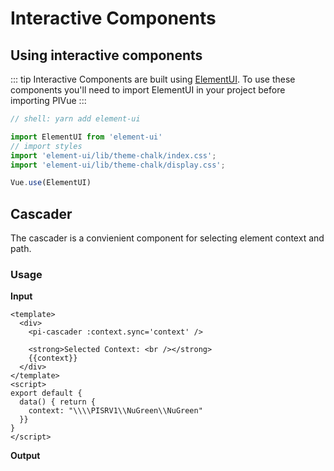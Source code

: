 # Interactive Components
## Using interactive components
::: tip
Interactive Components are built using [ElementUI](http://element.eleme.io/#/en-US). To use these components you'll need to import ElementUI in your project before importing PIVue
:::

```js
// shell: yarn add element-ui

import ElementUI from 'element-ui'
// import styles
import 'element-ui/lib/theme-chalk/index.css';
import 'element-ui/lib/theme-chalk/display.css';

Vue.use(ElementUI)
```

## Cascader
The cascader is a convienient component for selecting element context
and path.

### Usage
**Input**
```vue
<template>
  <div>
    <pi-cascader :context.sync='context' />

    <strong>Selected Context: <br /></strong>
    {{context}}
  </div>
</template>
<script>
export default {
  data() { return {
    context: "\\\\PISRV1\\NuGreen\\NuGreen"
  }}
}
</script>
```

**Output**
<ClientOnly>
<demo-cascader />
</ClientOnly>



